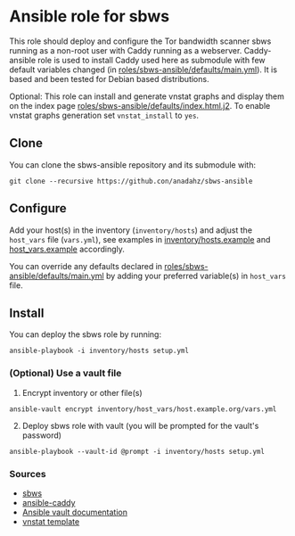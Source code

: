 # Ansible role for sbws

This role should deploy and configure the Tor bandwidth scanner sbws running
as a non-root user with Caddy running as a webserver. Caddy-ansible role is used
to install Caddy used here as submodule with few default variables changed (in
[roles/sbws-ansible/defaults/main.yml](./roles/sbws-ansible/defaults/main.yml)).
It is based and been tested for Debian based distributions.

Optional: This role can install and generate vnstat graphs and display them on
the index page
[roles/sbws-ansible/defaults/index.html.j2](./roles/sbws-ansible/defaults/index.html.j2).
To enable vnstat graphs generation set `vnstat_install` to `yes`.

## Clone

You can clone the sbws-ansible repository and its submodule with:

```
git clone --recursive https://github.con/anadahz/sbws-ansible
```

## Configure

Add your host(s) in the inventory (`inventory/hosts`) and adjust the `host_vars`
file (`vars.yml`), see examples in
[inventory/hosts.example](./inventory/hosts.example) and
[host_vars.example](./host_vars.example) accordingly.

You can override any defaults declared in
[roles/sbws-ansible/defaults/main.yml](./roles/sbws-ansible/defaults/main.yml)
by adding your preferred variable(s) in `host_vars` file.

## Install

You can deploy the sbws role by running:

```
ansible-playbook -i inventory/hosts setup.yml
```

### (Optional) Use a vault file

1. Encrypt inventory or other file(s)

```
ansible-vault encrypt inventory/host_vars/host.example.org/vars.yml
```

2. Deploy sbws role with vault (you will be prompted for the vault's password)

```
ansible-playbook --vault-id @prompt -i inventory/hosts setup.yml
```

### Sources

* [sbws](https://gitweb.torproject.org/sbws.git)
* [ansible-caddy](https://github.com/antoiner77)
* [Ansible vault documentation](https://docs.ansible.com/ansible/latest/cli/ansible-vault.html)
* [vnstat template](https://j0hn.uk/vnstati/)
